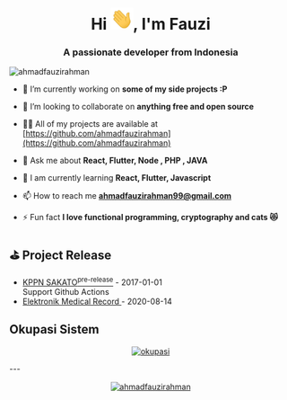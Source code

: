<h1 align="center">Hi <img src="https://raw.githubusercontent.com/ABSphreak/ABSphreak/master/gifs/Hi.gif" width="40px" />, I'm Fauzi</h1>
<h3 align="center">A passionate developer from Indonesia</h3>
<p align="left"> <img src="https://komarev.com/ghpvc/?username=ahmadfauzirahman" alt="ahmadfauzirahman" /> </p>

- 🔭 I’m currently working on **some of my side projects :P**

- 👯 I’m looking to collaborate on **anything free and open source**

- 👨‍💻 All of my projects are available at [https://github.com/ahmadfauzirahman](https://github.com/ahmadfauzirahman)

- 💬 Ask me about **React, Flutter, Node , PHP , JAVA**

- 🧠 I am currently learning **React, Flutter, Javascript**

- 📫 How to reach me **ahmadfauzirahman99@gmail.com**

- ⚡ Fun fact **I love functional programming, cryptography and cats 😻**


## ⛳️ Project Release

- <a href='https://github.com/ahmadfauzirahman/KPPN-PADANG-SAKATO' target='_blank'>KPPN SAKATO<sup>pre-release</sup></a> - 2017-01-01  <br/> Support Github Actions
- <a href='https://github.com/ahmadfauzirahman/mcu' target='_blank'>Elektronik Medical Record </a> - 2020-08-14


## Okupasi Sistem

<p align="center">
  <a href="https://angular-buch.com"><img src="https://occmedapps.com/web/img/fitur/1.png" alt="okupasi"></img></a>
</p>
---
<p align="center">
<a href="https://deadline.id" target="blank"><img align="center" src="https://cdn.jsdelivr.net/npm/simple-icons@3.0.1/icons/dev-dot-to.svg" alt="ahmadfauzirahman" height="20" width="20" /></a>

